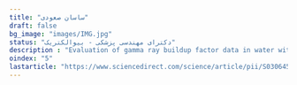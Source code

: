 ```yaml
---
title: "ساسان صعودی"
draft: false
bg_image: "images/IMG.jpg"
status: "دکترای مهندسی پزشکی - بیوالکتریک"
description : "Evaluation of gamma ray buildup factor data in water with MCNP4C code"
oindex: "5"
lastarticle: "https://www.sciencedirect.com/science/article/pii/S0306454910003154"
---
```

